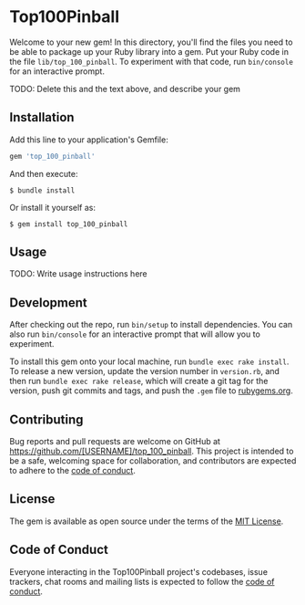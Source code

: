 # Top100Pinball

Welcome to your new gem! In this directory, you'll find the files you need to be able to package up your Ruby library into a gem. Put your Ruby code in the file `lib/top_100_pinball`. To experiment with that code, run `bin/console` for an interactive prompt.

TODO: Delete this and the text above, and describe your gem

## Installation

Add this line to your application's Gemfile:

```ruby
gem 'top_100_pinball'
```

And then execute:

    $ bundle install

Or install it yourself as:

    $ gem install top_100_pinball

## Usage

TODO: Write usage instructions here

## Development

After checking out the repo, run `bin/setup` to install dependencies. You can also run `bin/console` for an interactive prompt that will allow you to experiment.

To install this gem onto your local machine, run `bundle exec rake install`. To release a new version, update the version number in `version.rb`, and then run `bundle exec rake release`, which will create a git tag for the version, push git commits and tags, and push the `.gem` file to [rubygems.org](https://rubygems.org).

## Contributing

Bug reports and pull requests are welcome on GitHub at https://github.com/[USERNAME]/top_100_pinball. This project is intended to be a safe, welcoming space for collaboration, and contributors are expected to adhere to the [code of conduct](https://github.com/[USERNAME]/top_100_pinball/blob/master/CODE_OF_CONDUCT.md).


## License

The gem is available as open source under the terms of the [MIT License](https://opensource.org/licenses/MIT).

## Code of Conduct

Everyone interacting in the Top100Pinball project's codebases, issue trackers, chat rooms and mailing lists is expected to follow the [code of conduct](https://github.com/[USERNAME]/top_100_pinball/blob/master/CODE_OF_CONDUCT.md).
